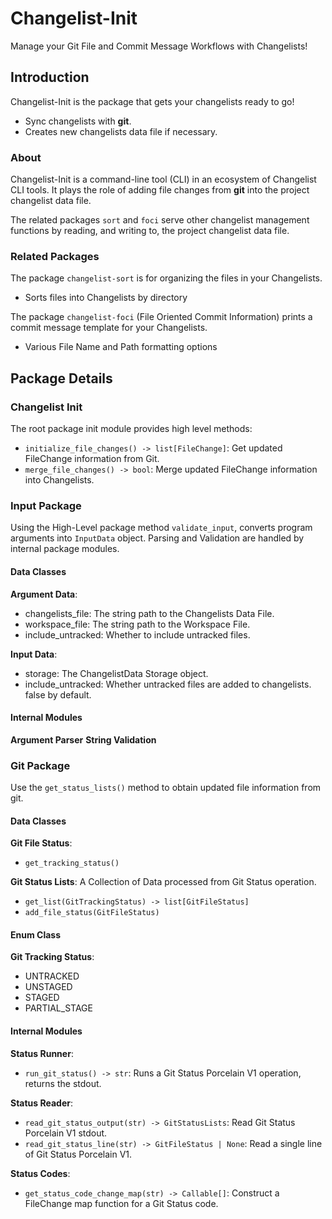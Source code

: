 # Changelist-Init
Manage your Git File and Commit Message Workflows with Changelists!

## Introduction
Changelist-Init is the package that gets your changelists ready to go!
- Sync changelists with **git**.
- Creates new changelists data file if necessary.

### About
Changelist-Init is a command-line tool (CLI) in an ecosystem of Changelist CLI tools.
It plays the role of adding file changes from **git** into the project changelist data file.

The related packages `sort` and `foci` serve other changelist management functions by reading, and writing to, the project changelist data file.

### Related Packages
The package `changelist-sort` is for organizing the files in your Changelists.
- Sorts files into Changelists by directory

The package `changelist-foci` (File Oriented Commit Information) prints a commit message template for your Changelists.
- Various File Name and Path formatting options

## Package Details

### Changelist Init
The root package init module provides high level methods:
- `initialize_file_changes() -> list[FileChange]`: Get updated FileChange information from Git.
- `merge_file_changes() -> bool`: Merge updated FileChange information into Changelists.

### Input Package
Using the High-Level package method `validate_input`, converts program arguments into `InputData` object.
Parsing and Validation are handled by internal package modules.

#### Data Classes
**Argument Data**:
- changelists_file: The string path to the Changelists Data File.
- workspace_file: The string path to the Workspace File.
- include_untracked: Whether to include untracked files.

**Input Data**:
- storage: The ChangelistData Storage object.
- include_untracked: Whether untracked files are added to changelists. false by default.

#### Internal Modules
**Argument Parser**
**String Validation**

### Git Package
Use the `get_status_lists()` method to obtain updated file information from git.

#### Data Classes

**Git File Status**:
- `get_tracking_status()`

**Git Status Lists**: A Collection of Data processed from Git Status operation.
- `get_list(GitTrackingStatus) -> list[GitFileStatus]`
- `add_file_status(GitFileStatus)`

#### Enum Class

**Git Tracking Status**:
- UNTRACKED
- UNSTAGED
- STAGED
- PARTIAL_STAGE

#### Internal Modules

**Status Runner**:
- `run_git_status() -> str`: Runs a Git Status Porcelain V1 operation, returns the stdout.

**Status Reader**:
- `read_git_status_output(str) -> GitStatusLists`: Read Git Status Porcelain V1 stdout.
- `read_git_status_line(str) -> GitFileStatus | None`: Read a single line of Git Status Porcelain V1.

**Status Codes**:
- `get_status_code_change_map(str) -> Callable[]`: Construct a FileChange map function for a Git Status code.
